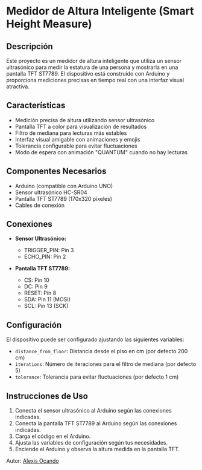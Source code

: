 # Medidor de Altura Inteligente (Smart Height Measure)

## Descripción
Este proyecto es un medidor de altura inteligente que utiliza un sensor ultrasónico para medir la estatura de una persona y mostrarla en una pantalla TFT ST7789. El dispositivo está construido con Arduino y proporciona mediciones precisas en tiempo real con una interfaz visual atractiva.

## Características
- Medición precisa de altura utilizando sensor ultrasónico
- Pantalla TFT a color para visualización de resultados
- Filtro de mediana para lecturas más estables
- Interfaz visual amigable con animaciones y emojis
- Tolerancia configurable para evitar fluctuaciones
- Modo de espera con animación "QUANTUM" cuando no hay lecturas

## Componentes Necesarios
- Arduino (compatible con Arduino UNO)
- Sensor ultrasónico HC-SR04
- Pantalla TFT ST7789 (170x320 píxeles)
- Cables de conexión

## Conexiones
- **Sensor Ultrasónico:**
  - TRIGGER_PIN: Pin 3
  - ECHO_PIN: Pin 2

- **Pantalla TFT ST7789:**
  - CS: Pin 10
  - DC: Pin 9
  - RESET: Pin 8
  - SDA: Pin 11 (MOSI)
  - SCL: Pin 13 (SCK)

## Configuración
El dispositivo puede ser configurado ajustando las siguientes variables:
- `distance_from_floor`: Distancia desde el piso en cm (por defecto 200 cm)
- `iterations`: Número de iteraciones para el filtro de mediana (por defecto 5)
- `tolerance`: Tolerancia para evitar fluctuaciones (por defecto 1 cm)

## Instrucciones de Uso
1. Conecta el sensor ultrasónico al Arduino según las conexiones indicadas.
2. Conecta la pantalla TFT ST7789 al Arduino según las conexiones indicadas.
3. Carga el código en el Arduino.
4. Ajusta las variables de configuración según tus necesidades.
5. Enciende el Arduino y observa la altura medida en la pantalla TFT.

Autor: [Alexis Ocando](https://github.com/tomjod)
